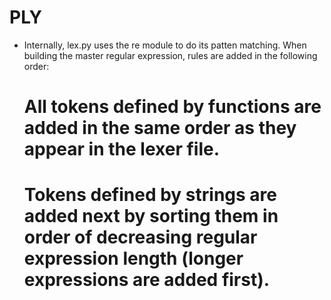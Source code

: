 # PLY

* Internally, lex.py uses the re module to do its patten matching. When building the master regular expression, rules are added in the following order:
    # All tokens defined by functions are added in the same order as they appear in the lexer file.
    # Tokens defined by strings are added next by sorting them in order of decreasing regular expression length (longer expressions are added first).

